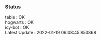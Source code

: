 ### Status


table : OK  
hogwarts : OK  
icy-bot : OK  
Latest Update : 2022-01-19 06:08:45.850868
